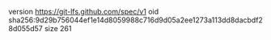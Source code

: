 version https://git-lfs.github.com/spec/v1
oid sha256:9d29b756044ef1e14d8059988c716d9d05a2ee1273a113dd8dacbdf28d055d57
size 261

